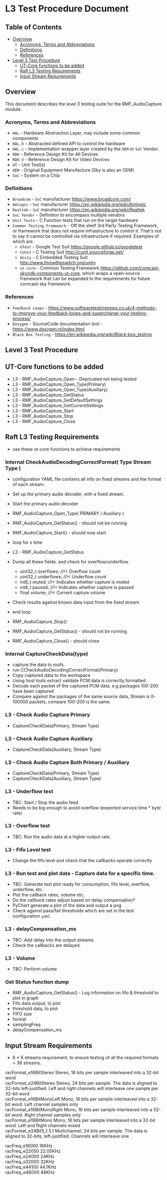 # L3 Test Procedure Document
## Table of Contents

  - [Overview](#overview)
    - [Acronyms, Terms and Abbreviations](#acronyms-terms-and-abbreviations)
    - [Definitions](#definitions)
    - [References](#references)
  - [Level 3 Test Procedure](#level-3-test-procedure)
    - [UT-Core functions to be added](#ut-core-functions-to-be-added)
    - [Raft L3 Testing Requirements](#raft-l3-testing-requirements)
    - [Input Stream Requirements](#input-stream-requirements)

## Overview

This document describes the level 3 testing suite for the RMF_AudioCapture module.

### Acronyms, Terms and Abbreviations

- `HAL` \- Hardware Abstraction Layer, may include some common components
- `HAL.h`  \- Abstracted defined API to control the hardware
- `HAL.c`  \- Implementation wrapper layer created by the `OEM` or `SoC` Vendor.
- `RDK`  \- Reference Design Kit for All Devices
- `RDK-V`  \- Reference Design Kit for Video Devices
- `UT`  \- Unit Test(s)
- `OEM`  \- Original Equipment Manufacture (Sky is also an OEM)
- `SoC`  \- System on a Chip

### Definitions

- `Broadcom` \- `SoC` manufacturer <https://www.broadcom.com/>
- `Amlogic` \- `SoC` manufacturer <https://en.wikipedia.org/wiki/Amlogic>
- `Realtek` \- `SoC` manufacturer <https://en.wikipedia.org/wiki/Realtek>
- `Soc Vendor` \- Definition to encompass multiple vendors
- `Unit Tests` \- C Function tests that run on the target hardware
- `Common Testing Framework` \- Off the shelf 3rd Party Testing Framework, or framework that does not require infrastructure to control it. That's not to say it cannot be controlled via infrastructure if required. Examples of which are.
  - `GTest` \- Google Test Suit <https://google.github.io/googletest>
  - `CUnit` \- C Testing Suit <http://cunit.sourceforge.net/>
  - `Unity` \- C Embedded Testing Suit <http://www.throwtheswitch.org/unity>
  - `ut-core` \- Common Testing Framework <https://github.com/comcast-sky/rdk-components-ut-core>, which wraps a open-source framework that can be expanded to the requirements for future comcast-sky framework.

### References

- `Feedback Loops` \- <https://www.softwaretestingnews.co.uk/4-methods-to-improve-your-feedback-loops-and-supercharge-your-testing-process/>
- `Doxygen` \- SourceCode documentation tool - <https://www.doxygen.nl/index.html>
- `Black Box Testing` \- <https://en.wikipedia.org/wiki/Black-box_testing>

## Level 3 Test Procedure

## UT-Core functions to be added

- L3 - RMF_AudioCapture_Open - Depricated not being tested
- L3 - RMF_AudioCapture_Open_Type(Primary)
- L3 - RMF_AudioCapture_Open_Type(Auxiliary)
- L3 - RMF_AudioCapture_GetStatus
- L3 - RMF_AudioCapture_GetDefaultSettings
- L3 - RMF_AudioCapture_GetCurrentSettings
- L3 - RMF_AudioCapture_Start
- L3 - RMF_AudioCapture_Stop
- L3 - RMF_AudioCapture_Close

## Raft L3 Testing Requirements

- use these ut-core functions to achieve requirements

### Internal CheckAudioDecodingCorrectFormat( Type Stream Type )

- configuration YAML file contains all info on fixed streams and the format of each stream.
- Set up the primary audio decoder, with a fixed stream.
- Start the primary audio decoder
- RMF_AudioCapture_Open_Type( PRIMARY / Auxiliary )
- RMF_AudioCapture_GetStatus() - should not be running
- RMF_AudioCapture_Start() - should now start

- loop for x time
- L3 - RMF_AudioCapture_GetStatus

- Dump all these fields. and check for overflow/underflow.
  - uint32_t overflows;     //!< Overflow count
  - uint32_t underflows;    //!< Underflow count
  - int8_t muted;           //!< Indicates whether capture is muted
  - int8_t paused;          //!< Indicates whether capture is paused
  - float volume;           //!< Current capture volume

- Check results against known data input from the fixed stream
- end loop

- RMF_AudioCapture_Stop()
- RMF_AudioCapture_GetStatus() - should not be running
- RMF_AudioCapture_Close() - should close

### Internal CaptureCheckData(type)

- capture the data to roofs.
- run CCheckAudioDecodingCorrectFormat(Primary)
- Copy captured data to the workspace
- Using host tools extract validate PCM data is correctly formatted
- Decode each packet of the captured PCM data. e.g packages 100-200 have been captured
- Compare against the packages of the same source data, Stream is 0-100000 packets, compare 100-200 is the same.

### L3 - Check Audio Capture Primary

- CaptureCheckData(Primary, Stream Type)

### L3 - Check Audio Capture Auxiliary

- CaptureCheckData(Auxiliary, Stream Type)

### L3 - Check Audio Capture Both Primary / Auxiliary

- CaptureCheckData(Primary, Stream Type)
- CaptureCheckData(Auxiliary, Stream Type)

### L3 - Underflow test

- TBC: Start / Stop the audio feed
- Needs to be big enough to avoid overflow (expected service time * byte rate)

### L3 - Overflow test

- TBC: Run the audio data at a higher output rate.

### L3 - Fifo Level test

- Change the fifo level and check that the callbacks operate correctly

### L3 - Run test and plot data - Capture data for a specific time.

- TBC: Generate test plot ready for consumption, fifo level, overflow, underflow, etc.
- Plot the callback rates, volume etc.
- Do the callback rates adjust based on delay compensation?
- PyChart generate a plot of the data and output a png
- Check against pass/fail thresholds which are set in the test configuration `yaml`.

### L3 - delayCompensation_ms

- TBC: Add delay into the output streams
- Check the callbacks are delayed.

### L3 - Volume

- TBC: Perform volume 

### Get Status function dump

- RMF_AudioCapture_GetStatus() - Log information on fifo & threshold to plot in graph
- Fifo data output, to plot
- threshold data, to plot
- FIFO size
- format
- samplingFreq
- delayCompensation_ms

## Input Stream Requirements

- 6 * 6 streams requirement, to ensure testing of all the required formats = 36 streams.

racFormat_e16BitStereo      Stereo, 16 bits per sample interleaved into a 32-bit word  <br>
racFormat_e24BitStereo      Stereo, 24 bits per sample.  The data is aligned to 32-bits left-justified.  Left and right channels will interleave one sample per 32-bit word  <br>
racFormat_e16BitMonoLeft   Mono, 16 bits per sample interleaved into a 32-bit word. Left channel samples only  <br>
racFormat_e16BitMonoRight  Mono, 16 bits per sample interleaved into a 32-bit word. Right channel samples only   <br>
racFormat_e16BitMono       Mono, 16 bits per sample interleaved into a 32-bit word. Left and Right channels mixed  <br>
racFormat_e24Bit5_1        5.1 Multichannel, 24 bits per sample.  The data is aligned to 32-bits, left-justified. Channels will interleave one  <br>

racFreq_e16000    16KHz <br>
racFreq_e22050    22.05KHz  <br>
racFreq_e24000    24KHz  <br>
racFreq_e32000    32KHz  <br>
racFreq_e44100    44.1KHz  <br>
racFreq_e48000    48KHz  <br>

